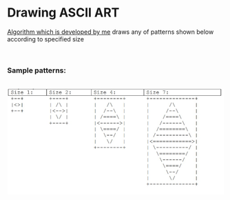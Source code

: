 # Drawing ASCII ART
[Algorithm which is developed by me](https://github.com/ferhad2207/Data-Structures-and-Algorithms/blob/master/Algorithms/Drawing/src/com/ferhad/DrawingASCIIArt.java "DrawingASCIIArt.java file")
draws any of patterns shown below according to specified size

<br/>

### Sample patterns:

<br/>

<img src="https://github.com/ferhad2207/Data-Structures-and-Algorithms/blob/master/Algorithms/Drawing/img/Samples.jpg" align="center" />
